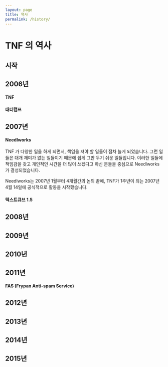 ```yaml
---
layout: page
title: 역사
permalink: /history/
---
```


TNF 의 역사
=========


시작
---

2006년
-----
#### TNF

#### 태터캠프

2007년
-----

#### Needlworks

TNF 가 다양한 일을 하게 되면서, 책임을 져야 할 일들이 점차 늘게 되었습니다. 그런 일들은 대개 재미가 없는 일들이기 때문에 쉽게 그만 두기 쉬운 일들입니다. 이러한 일들에 책임감을 갖고 개인적인 시간을 더 많이 쓰겠다고 하신 분들을 중심으로 Needlworks 가 결성되었습니다.

Needlworks는 2007년 1월부터 4개월간의 논의 끝에, TNF가 1주년이 되는 2007년 4월 14일에 공식적으로 활동을 시작했습니다. 


#### 텍스트큐브 1.5

2008년
-----

2009년
-----

2010년
-----

2011년
-----
#### FAS (Frypan Anti-spam Service)

2012년
-----

2013년
-----

2014년
-----

2015년
-----

